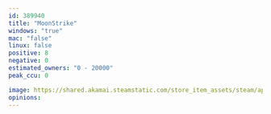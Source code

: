 ```yaml
---
id: 389940
title: "MoonStrike"
windows: "true"
mac: "false"
linux: false
positive: 8
negative: 0
estimated_owners: "0 - 20000"
peak_ccu: 0

image: https://shared.akamai.steamstatic.com/store_item_assets/steam/apps/389940/header.jpg?t=1535761697
opinions:
---
```

